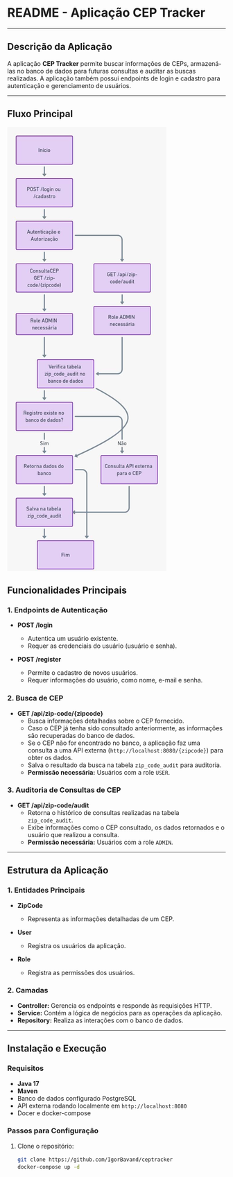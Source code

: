 # README - Aplicação CEP Tracker

---

## **Descrição da Aplicação**
A aplicação **CEP Tracker** permite buscar informações de CEPs, armazená-las no banco de dados para futuras consultas e auditar as buscas realizadas. A aplicação também possui endpoints de login e cadastro para autenticação e gerenciamento de usuários.

---

## **Fluxo Principal**

  ![Container](docs/fluxograma.png)


## **Funcionalidades Principais**

### **1. Endpoints de Autenticação**
- **POST /login**
    - Autentica um usuário existente.
    - Requer as credenciais do usuário (usuário e senha).

- **POST /register**
    - Permite o cadastro de novos usuários.
    - Requer informações do usuário, como nome, e-mail e senha.

### **2. Busca de CEP**
- **GET /api/zip-code/{zipcode}**
    - Busca informações detalhadas sobre o CEP fornecido.
    - Caso o CEP já tenha sido consultado anteriormente, as informações são recuperadas do banco de dados.
    - Se o CEP não for encontrado no banco, a aplicação faz uma consulta a uma API externa (`http://localhost:8080/{zipcode}`) para obter os dados.
    - Salva o resultado da busca na tabela `zip_code_audit` para auditoria.
    - **Permissão necessária:** Usuários com a role `USER`.

### **3. Auditoria de Consultas de CEP**
- **GET /api/zip-code/audit**
    - Retorna o histórico de consultas realizadas na tabela `zip_code_audit`.
    - Exibe informações como o CEP consultado, os dados retornados e o usuário que realizou a consulta.
    - **Permissão necessária:** Usuários com a role `ADMIN`.

---

## **Estrutura da Aplicação**

### **1. Entidades Principais**

- **ZipCode**
    - Representa as informações detalhadas de um CEP.

- **User**
    - Registra os usuários da aplicação.

- **Role**
    - Registra as permissões dos usuários.

### **2. Camadas**
- **Controller:** Gerencia os endpoints e responde às requisições HTTP.
- **Service:** Contém a lógica de negócios para as operações da aplicação.
- **Repository:** Realiza as interações com o banco de dados.

---

## **Instalação e Execução**

### **Requisitos**
- **Java 17**
- **Maven**
- Banco de dados configurado PostgreSQL
- API externa rodando localmente em `http://localhost:8080`
- Docer e docker-compose

### **Passos para Configuração**
1. Clone o repositório:
   ```bash
   git clone https://github.com/IgorBavand/ceptracker
   docker-compose up -d

